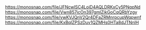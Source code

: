 https://monosnap.com/file/JFNcwlSC4LoiD4AQLDRKxCy5PNqpNd
https://monosnap.com/file/Vwn857icOn397gmlZikGoCqQRbYzgy
https://monosnap.com/file/vwKVJQnV2Qr4DFaZRMnrpcupWqpwnf
https://monosnap.com/file/KxBqlZPSzDuv1QZMHs0HTa8dJTNnlH